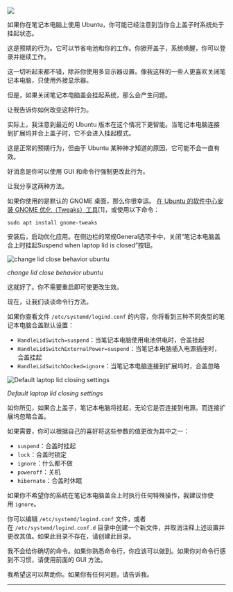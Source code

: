 ![](https://img.linux.net.cn/data/attachment/album/202209/09/230733ppyyws84ccgrc777.jpg)

如果你在笔记本电脑上使用 Ubuntu，你可能已经注意到当你合上盖子时系统处于挂起状态。

这是预期的行为。它可以节省电池和你的工作。你掀开盖子，系统唤醒，你可以登录并继续工作。

这一切听起来都不错，除非你使用多显示器设置。像我这样的一些人更喜欢关闭笔记本电脑，只使用外接显示器。

但是，如果关闭笔记本电脑盖会挂起系统，那么会产生问题。

让我告诉你如何改变这种行为。

实际上，我注意到最近的 Ubuntu 版本在这个情况下更智能。当笔记本电脑连接到扩展坞并合上盖子时，它不会进入挂起模式。

这是正常的预期行为，但由于 Ubuntu 某种神才知道的原因，它可能不会一直有效。

好消息是你可以使用 GUI 和命令行强制更改此行为。

让我分享这两种方法。

如果你使用的是默认的 GNOME 桌面，那么你很幸运。 [在 Ubuntu 的软件中心安装 GNOME 优化（Tweaks）工具](https://itsfoss.com/gnome-tweak-tool/)\[1\]，或使用以下命令：

```
sudo apt install gnome-tweaks
```

安装后，启动优化应用。在侧边栏的常规General选项卡中，关闭“笔记本电脑盖合上时挂起Suspend when laptop lid is closed”按钮。

![change lid close behavior ubuntu](https://img.linux.net.cn/data/attachment/album/202209/09/230735joca9onzby2qq8qp.png)

_change lid close behavior ubuntu_

这就好了。你不需要重启即可使更改生效。

现在，让我们谈谈命令行方法。

如果你查看文件 `/etc/systemd/logind.conf` 的内容，你将看到三种不同类型的笔记本电脑合盖默认设置：

- `HandleLidSwitch=suspend`：当笔记本电脑使用电池供电时，合盖挂起
- `HandleLidSwitchExternalPower=suspend`：当笔记本电脑插入电源插座时，合盖挂起
- `HandleLidSwitchDocked=ignore`：当笔记本电脑连接到扩展坞时，合盖忽略

![Default laptop lid closing settings](https://img.linux.net.cn/data/attachment/album/202209/09/230737jlcgqcchcc6kmaqq.png)

_Default laptop lid closing settings_

如你所见，如果合上盖子，笔记本电脑将挂起，无论它是否连接到电源。而连接扩展坞忽略合盖。

如果需要，你可以根据自己的喜好将这些参数的值更改为其中之一：

- `suspend`：合盖时挂起
- `lock`：合盖时锁定
- `ignore`：什么都不做
- `poweroff`：关机
- `hibernate`：合盖时休眠

如果你不希望你的系统在笔记本电脑盖合上时执行任何特殊操作，我建议你使用 `ignore`。

你可以编辑 `/etc/systemd/logind.conf` 文件，或者在 `/etc/systemd/logind.conf.d` 目录中创建一个新文件，并取消注释上述设置并更改其值。如果此目录不存在，请创建此目录。

我不会给你确切的命令。如果你熟悉命令行，你应该可以做到。如果你对命令行感到不习惯，请使用前面的 GUI 方法。

我希望这可以帮助你。如果你有任何问题，请告诉我。

___